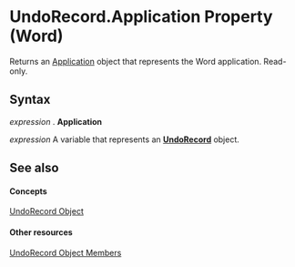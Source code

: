 
# UndoRecord.Application Property (Word)

Returns an [Application](d1cf6f8f-4e88-bf01-93b4-90a83f79cb44.md) object that represents the Word application. Read-only.


## Syntax

 _expression_ . **Application**

 _expression_ A variable that represents an **[UndoRecord](77bf9801-e940-e661-6bbe-20a8714d5dbd.md)** object.


## See also


#### Concepts


[UndoRecord Object](77bf9801-e940-e661-6bbe-20a8714d5dbd.md)
#### Other resources


[UndoRecord Object Members](50e7d978-f828-d595-9a03-89bd91b14685.md)
